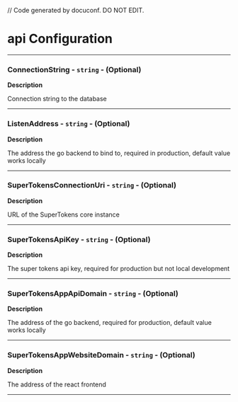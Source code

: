 // Code generated by docuconf. DO NOT EDIT.

# api Configuration

---
### ConnectionString - `string` - (Optional)

**Description**

Connection string to the database

---
### ListenAddress - `string` - (Optional)

**Description**

The address the go backend to bind to, required in production, default value works locally

---
### SuperTokensConnectionUri - `string` - (Optional)

**Description**

URL of the SuperTokens core instance

---
### SuperTokensApiKey - `string` - (Optional)

**Description**

The super tokens api key, required for production but not local development

---
### SuperTokensAppApiDomain - `string` - (Optional)

**Description**

The address of the go backend, required for production, default value works locally

---
### SuperTokensAppWebsiteDomain - `string` - (Optional)

**Description**

The address of the react frontend

---
